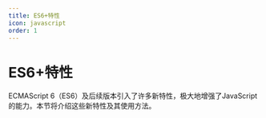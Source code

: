 ```yaml
---
title: ES6+特性
icon: javascript
order: 1
---
```


# ES6+特性

ECMAScript 6（ES6）及后续版本引入了许多新特性，极大地增强了JavaScript的能力。本节将介绍这些新特性及其使用方法。

